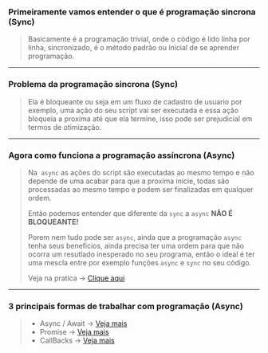 ### **Primeiramente vamos entender o que é programação sincrona (Sync)**

> Basicamente é a programação trivial, onde o código é lido linha por linha, sincronizado, é o método padrão ou inicial de se aprender programação.
---

### **Problema da programação sincrona (Sync)**

> Ela é bloqueante ou seja em um fluxo de cadastro de usuario por exemplo, uma ação do seu script vai ser executada e essa ação bloqueia a proxima até que ela termine, isso pode ser prejudicial em termos de otimização.
---

### **Agora como funciona a programação assíncrona (Async)**

> Na` async` as ações do script são executadas ao mesmo tempo e não depende de uma acabar para que a proxima inicie, todas são processadas ao mesmo tempo e podem ser finalizadas em qualquer ordem.
>
> Então podemos entender que diferente da `sync` a `async` **NÃO É BLOQUEANTE!**
>
> Porem nem tudo pode ser `async`, ainda que a programação `async` tenha seus beneficios, ainda precisa ter uma ordem para que não ocorra um resutlado inesperado no seu programa, então o ideal é ter uma mescla entre por exemplo funções `async` e `sync` no seu código.
>
> Veja na pratica -> <a href="https://github.com/devliborio/learning-javascript/blob/master/Programa%C3%A3o%20Async%20(Pratica)/conceito-async.js"> Clique aqui </a>
---

### **3 principais formas de trabalhar com programação (Async)**

> - Async / Await -> <a href=""> Veja mais </a>
> - Promise -> <a href=""> Veja mais </a>
> - CallBacks -> <a href="https://github.com/devliborio/learning-javascript/blob/master/Programa%C3%A3o%20Async%20(Pratica)/callbacks.js"> Veja mais</a>

